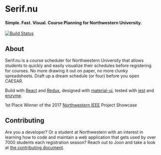 # Serif.nu
#### Simple. Fast. Visual. Course Planning for Northwestern University.
[![Build Status](https://travis-ci.com/Joonpark13/serif.nu.svg?branch=master)](https://travis-ci.com/Joonpark13/serif.nu)

## About
Serif.nu is a course scheduler for Northwestern University that allows students to quickly and easily visualize their schedules before registering for courses. No more drawing it out on paper, no more clunky spreadsheets. Draft up a dream schedule (or four) before you open CAESAR.

Build with [React](https://reactjs.org/) and [Redux](https://redux.js.org/), designed with [material-ui](https://material-ui.com/), tested with [jest](https://jestjs.io/) and [enzyme](http://airbnb.io/enzyme/).

1st Place Winner of the 2017 [Northwestern IEEE](http://ieee.northwestern.edu/) Project Showcase

## Contributing
Are you a developer? Or a student at Northwestern with an interest in learning how to code and maintain a web application that gets used by over 7000 students each registration season? Reach out to Joon and take a look at [the contributing document](docs/CONTRIBUTING.md).
